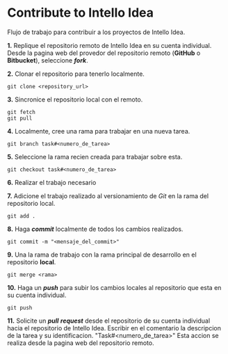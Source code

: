 # Contribute to Intello Idea
Flujo de trabajo para contribuir a los proyectos de Intello Idea.

**1.** Replique el repositorio remoto de Intello Idea en su cuenta individual.
Desde la pagina web del provedor del repositorio remoto (**GitHub** o **Bitbucket**), seleccione **_fork_**. 


**2.** Clonar el repositorio para tenerlo localmente.
```
git clone <repository_url>
```


**3.** Sincronice el repositorio local con el remoto.
```
git fetch
git pull
```


**4.** Localmente, cree una rama para trabajar en una nueva tarea.
```
git branch task#<numero_de_tarea>
```


**5.** Seleccione la rama recien creada para trabajar sobre esta.
``` 
git checkout task#<numero_de_tarea>
```


**6.** Realizar el trabajo necesario


**7.** Adicione el trabajo realizado al versionamiento de _Git_ en la rama del repositorio local.
```
git add .
```


**8.** Haga **_commit_** localmente de todos los cambios realizados.
```
git commit -m "<mensaje_del_commit>"
```


**9.** Una la rama de trabajo con la rama principal de desarrollo en el repositorio **local**.
```
git merge <rama>
```


**10.** Haga un **_push_** para subir los cambios locales al repositorio que esta en su cuenta individual.
```
git push
```


**11.** Solicite un **_pull_** **_request_** desde el repositorio de su cuenta individual hacia el repositorio de Intello Idea.
Escribir en el comentario la descripcion de la tarea y su identificacion. "Task#<numero_de_tarea>"
Esta accion se realiza desde la pagina web del repositorio remoto.

